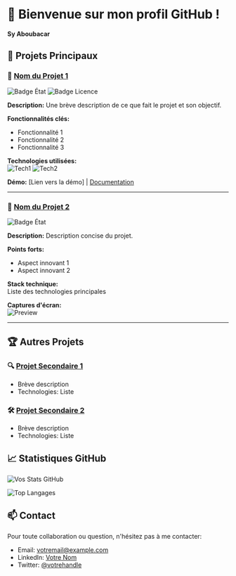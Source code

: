# 👋 Bienvenue sur mon profil GitHub !

**Sy Aboubacar**  

## 🌟 Projets Principaux

### 🚀 [Nom du Projet 1](lien-vers-le-repo)
![Badge État](https://img.shields.io/badge/état-complet-success) 
![Badge Licence](https://img.shields.io/badge/licence-MIT-blue)

**Description:** Une brève description de ce que fait le projet et son objectif.

**Fonctionnalités clés:**
- Fonctionnalité 1
- Fonctionnalité 2
- Fonctionnalité 3

**Technologies utilisées:**  
![Tech1](https://img.shields.io/badge/-Tech1-COLOR?style=flat&logo=LOGO)
![Tech2](https://img.shields.io/badge/-Tech2-COLOR?style=flat&logo=LOGO)

**Démo:** [Lien vers la démo] | [Documentation](lien-vers-la-doc)

---

### 🎨 [Nom du Projet 2](lien-vers-le-repo)
![Badge État](https://img.shields.io/badge/état-en%20développement-orange)

**Description:** Description concise du projet.

**Points forts:**
- Aspect innovant 1
- Aspect innovant 2

**Stack technique:**  
Liste des technologies principales

**Captures d'écran:**  
![Preview](lien-vers-image)

---

## 🏆 Autres Projets

### 🔍 [Projet Secondaire 1](lien)
- Brève description
- Technologies: Liste

### 🛠 [Projet Secondaire 2](lien)
- Brève description
- Technologies: Liste

## 📈 Statistiques GitHub

![Vos Stats GitHub](https://github-readme-stats.vercel.app/api?username=votreusername&show_icons=true&theme=radical)

![Top Langages](https://github-readme-stats.vercel.app/api/top-langs/?username=votreusername&layout=compact&theme=radical)

## 📫 Contact

Pour toute collaboration ou question, n'hésitez pas à me contacter:
- Email: votremail@example.com
- LinkedIn: [Votre Nom](lien-linkedin)
- Twitter: [@votrehandle](lien-twitter)
